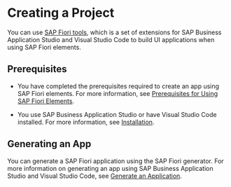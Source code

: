<!-- loiofe5bc65a220647f49ee575762d61d891 -->

# Creating a Project

You can use [SAP Fiori tools](https://help.sap.com/viewer/product/SAP_FIORI_tools/Latest/en-US), which is a set of extensions for SAP Business Application Studio and Visual Studio Code to build UI applications when using SAP Fiori elements.



<a name="loiofe5bc65a220647f49ee575762d61d891__section_ppz_xxc_cxb"/>

## Prerequisites

-   You have completed the prerequisites required to create an app using SAP Fiori elements. For more information, see [Prerequisites for Using SAP Fiori Elements](prerequisites-for-using-sap-fiori-elements-f2344b5.md).

-   You use SAP Business Application Studio or have Visual Studio Code installed. For more information, see [Installation](https://help.sap.com/docs/SAP_FIORI_tools/17d50220bcd848aa854c9c182d65b699/e870fcff88b245e9b48a9d9f81715ac0.html).




<a name="loiofe5bc65a220647f49ee575762d61d891__section_dns_sjd_cxb"/>

## Generating an App

You can generate a SAP Fiori application using the SAP Fiori generator. For more information on generating an app using SAP Business Application Studio and Visual Studio Code, see [Generate an Application](https://help.sap.com/docs/SAP_FIORI_tools/17d50220bcd848aa854c9c182d65b699/db44d45051794d778f1dd50def0fa267.html).


